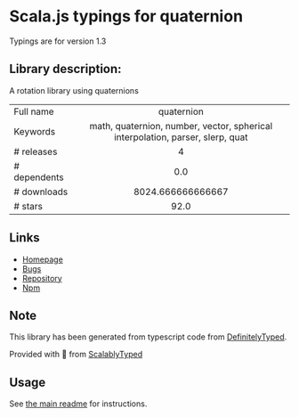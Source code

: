 
# Scala.js typings for quaternion

Typings are for version 1.3

## Library description:
A rotation library using quaternions

|                    |                 |
| ------------------ | :-------------: |
| Full name          | quaternion |
| Keywords           | math, quaternion, number, vector, spherical interpolation, parser, slerp, quat |
| # releases         | 4 |
| # dependents       | 0.0 |
| # downloads        | 8024.666666666667 |
| # stars            | 92.0 |

## Links
- [Homepage](https://github.com/infusion/Quaternion.js)
- [Bugs](https://github.com/infusion/Quaternion.js/issues)
- [Repository](https://github.com/infusion/Quaternion.js)
- [Npm](https://www.npmjs.com/package/quaternion)
    


## Note
This library has been generated from typescript code from [DefinitelyTyped](https://definitelytyped.org).

Provided with :purple_heart: from [ScalablyTyped](https://github.com/oyvindberg/ScalablyTyped)

## Usage
See [the main readme](../../readme.md) for instructions.


